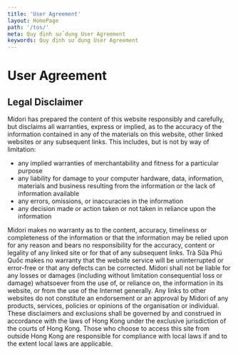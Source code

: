 ```yaml
---
title: 'User Agreement'
layout: HomePage
path: '/tos/'
meta: Quy định sử dụng User Agreement
keywords: Quy định sử dụng User Agreement
---
```


# User Agreement

## Legal Disclaimer

Midori has prepared the content   of this website responsibly and carefully, but disclaims all warranties, express   or implied, as to the accuracy of the information contained in any of the   materials on this website, other linked websites or any subsequent links.
This   includes, but is not by way of limitation:
- any implied warranties of   merchantability and fitness for a particular purpose
- any liability for damage to your   computer hardware, data, information, materials and business resulting from the   information or the lack of information available
- any errors, omissions, or   inaccuracies in the information
- any decision made or action taken or   not taken in reliance upon the information

Midori makes no warranty as to   the content, accuracy, timeliness or completeness of the information or that the   information may be relied upon for any reason and bears no responsibility for   the accuracy, content or legality of any linked site or for that of any   subsequent links. Trà Sữa Phú Quốc makes no warranty that the website service will be   uninterrupted or error-free or that any defects can be corrected.
Midori shall not be liable for   any losses or damages (including without limitation consequential loss or   damage) whatsoever from the use of, or reliance on, the information in its   website, or from the use of the Internet generally. Any links to other websites   do not constitute an endorsement or an approval by Midori of any products,   services, policies or opinions of the organisation or individual.
These disclaimers and exclusions   shall be governed by and construed in accordance with the laws of Hong Kong   under the exclusive jurisdiction of the courts of Hong Kong. Those who choose to   access this site from outside Hong Kong are responsible for compliance with   local laws if and to the extent local laws are applicable.&nbsp;
